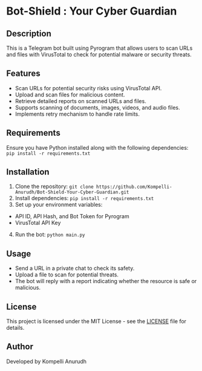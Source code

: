 # Bot-Shield : Your Cyber Guardian


## Description
This is a Telegram bot built using Pyrogram that allows users to scan URLs and files with VirusTotal to check for potential malware or security threats.


## Features
- Scan URLs for potential security risks using VirusTotal API.
- Upload and scan files for malicious content.
- Retrieve detailed reports on scanned URLs and files.
- Supports scanning of documents, images, videos, and audio files.
- Implements retry mechanism to handle rate limits.


## Requirements
Ensure you have Python installed along with the following dependencies: ```pip install -r requirements.txt```


## Installation
1. Clone the repository: ```git clone https://github.com/Kompelli-Anurudh/Bot-Shield-Your-Cyber-Guardian.git```
2. Install dependencies: ```pip install -r requirements.txt```
3. Set up your environment variables:
  - API ID, API Hash, and Bot Token for Pyrogram
  - VirusTotal API Key
4. Run the bot: ```python main.py```



## Usage
- Send a URL in a private chat to check its safety.
- Upload a file to scan for potential threats.
- The bot will reply with a report indicating whether the resource is safe or malicious.



## License
This project is licensed under the MIT License - see the [LICENSE](LICENSE) file for details.

## Author
Developed by Kompelli Anurudh
